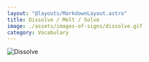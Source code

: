```yaml
---
layout: "@layouts/MarkdownLayout.astro"
title: Dissolve / Melt / Solve
image: ./assets/images-of-signs/dissolve.gif
category: Vocabulary
---
```


![Dissolve](@signs/dissolve.gif)
